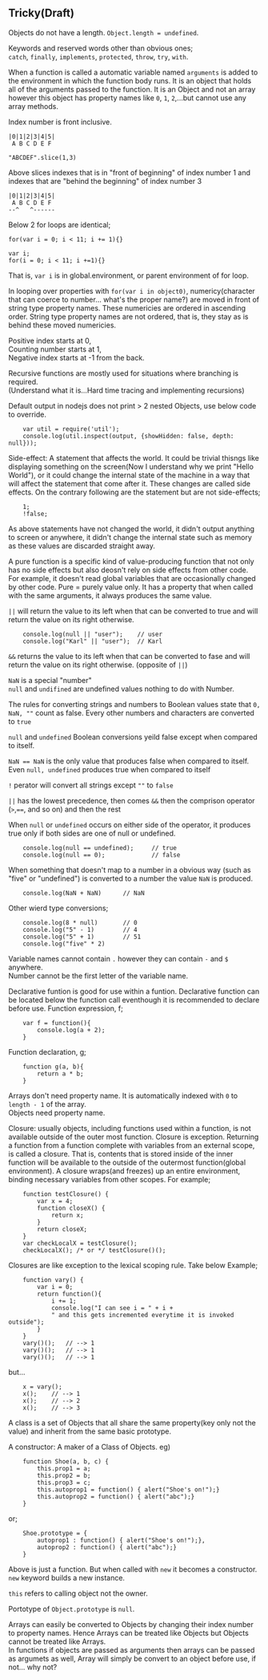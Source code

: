 ## Tricky(Draft)

Objects do not have a length. `Object.length = undefined`.

Keywords and reserved words other than obvious ones;  
`catch`, `finally`, `implements`, `protected`, `throw`, `try`, `with`.

When a function is called a automatic variable named `arguments` is added to the environment in which the function body runs. It is an object that holds all of the arguments passed to the function. It is an Object and not an array however this object has property names like `0`, `1`, `2`,...but cannot use any array methods.

Index number is front inclusive.  
```
|0|1|2|3|4|5|
 A B C D E F

"ABCDEF".slice(1,3)
```
Above slices indexes that is in "front of beginning" of index number 1 and indexes that are "behind the beginning" of index number 3
```
|0|1|2|3|4|5|
 A B C D E F
--^   ^------
```

Below 2 for loops are identical;
```
for(var i = 0; i < 11; i += 1){}

var i;
for(i = 0; i < 11; i +=1){}
```
That is, `var i` is in global.environment, or parent environment of for loop.

In looping over properties with `for(var i in object0)`, numericy(character that can coerce to number... what's the proper name?) are moved in front of string type property names. These numericies are ordered in ascending order. String type property names are not ordered, that is, they stay as is behind these moved numericies.

Positive index starts at 0,  
Counting number starts at 1,  
Negative index starts at -1 from the back.  

Recursive functions are mostly used for situations where branching is required.  
(Understand what it is...Hard time tracing and implementing recursions)

Default output in nodejs does not print > 2 nested Objects, use below code to override.
```
    var util = require('util');
    console.log(util.inspect(output, {showHidden: false, depth: null}));
```  

Side-effect: A statement that affects the world. It could be trivial thisngs like displaying something on the screen(Now I understand why we print "Hello World"), or it could change the internal state of the machine in a way that will affect the statement that come after it. These changes are called side effects. On the contrary following are the statement but are not side-effects;  
```
	1;
	!false;
```
As above statements have not changed the world, it didn't output anything to screen or anywhere, it didn't change the internal state such as memory as these values are discarded straight away.

A pure function is a specific kind of value-producing function that not only has no side effects but also deosn't rely on side effects from other code. For example, it doesn't read global variables that are occasionally changed by other code.  Pure = purely value only. It has a property that when called with the same arguments, it always produces the same value.

`||` will return the value to its left when that can be converted to true and will return the value on its right otherwise.  
```
	console.log(null || "user"); 	// user
	console.log("Karl" || "user");	// Karl
```

`&&` returns the value to its left when that can be converted to fase and will return the value on its right otherwise. (opposite of `||`)

`NaN` is a special "number"  
`null` and `undifined` are undefined values nothing to do with Number.

The rules for converting strings and numbers to Boolean values state that `0, NaN, ""` count as false. Every other numbers and characters are converted to `true`

`null` and `undefined` Boolean conversions yeild false except when compared to itself.

`NaN == NaN` is the only value that produces false when compared to itself. Even `null, undefined` produces true when compared to itself

`!` perator will convert all strings except `""` to `false`

`||` has the lowest precedence, then comes `&&` then the comprison operator (`>`,`==`, and so on) and then the rest

When `null` or `undefined` occurs on either side of the operator, it produces true
only if both sides are one of null or undefined.  
```
	console.log(null == undefined);		// true
	console.log(null == 0);				// false
```
When something that doesn't map to a number  in a obvious way (such as "five" or 
"undefined") is converted to a number the value `NaN` is produced.  
```
	console.log(NaN + NaN)		// NaN
```
Other wierd type conversions;  
```
	console.log(8 * null)		// 0
	console.log("5" - 1) 		// 4
	console.log("5" + 1)		// 51
	console.log("five" * 2)
```

Variable names cannot contain `.` however they can contain `-` and `$` anywhere.  
Number cannot be the first letter of the variable name.

Declarative funtion is good for use within a funtion. Declarative function can be located below the function call eventhough it is recommended to declare before use.
Function expression, f;
```
	var f = function(){
		console.log(a + 2);
	}
```
Function declaration, g;
```
	function g(a, b){
		return a * b;
	}
```

Arrays don't need property name. It is automatically indexed with `0` to `length - 1` of the array.  
Objects need property name.

Closure: usually objects, including functions used within a function, is not available outside of the outer most function. Closure is exception. Returning a function from a function complete with variables from an external scope, is called a closure. That is, contents that is stored inside of the inner function will be available to the outside of the outermost function(global environment).
 A closure wraps(and freezes) up an entire environment, binding necessary variables from other scopes. For example;  
```
    function testClosure() {
        var x = 4;
        function closeX() {
            return x;
        }
        return closeX;
    }
    var checkLocalX = testClosure();
    checkLocalX(); /* or */ testClosure()();
```
Closures are like exception to the lexical scoping rule. Take below Example;  
```
    function vary() {
        var i = 0;
        return function(){
            i += 1;
            console.log("I can see i = " + i + 
            " and this gets incremented everytime it is invoked outside");
        }
    }
    vary()();   // --> 1
    vary()();   // --> 1
    vary()();   // --> 1  
```
but...  
```
    x = vary();
    x();    // --> 1
    x();    // --> 2
    x();    // --> 3
```

A class is a set of Objects that all share the same property(key only not the value) and inherit from the same basic prototype.

A constructor: A maker of a Class of Objects. eg)  
```
    function Shoe(a, b, c) {
        this.prop1 = a;
        this.prop2 = b;
        this.prop3 = c;
        this.autoprop1 = function() { alert("Shoe's on!");}
        this.autoprop2 = function() { alert("abc");}
    }
```
or;
```
    Shoe.prototype = {
        autoprop1 : function() { alert("Shoe's on!");},
        autoprop2 : function() { alert("abc");}
    }
```
Above is just a function. But when called with `new` it becomes a constructor.  
`new` keyword builds a new instance.

`this` refers to calling object not the owner.

Portotype of `Object.prototype` is `null`.

Arrays can easily be converted to Objects by changing their index number to property names. Hence Arrays can
be treated like Objects but Objects cannot be treated like Arrays.  
In functions if objects are passed as arguments then arrays can be passed as argumets as well, Array will simply be convert to an object before use, if not... why not?


